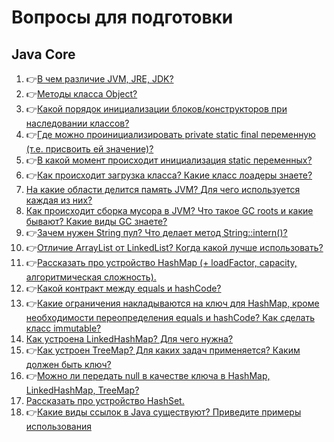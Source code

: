 # Вопросы для подготовки

## Java Core

1. :point_right:[В чем различие JVM, JRE, JDK?](./java-core/В_чем_различие_JVM,_JRE,_JDK.md)
1. :point_right:[Методы класса Object?](./java-core/Методы_класса_Object.md)
1. :point_right:[Какой порядок инициализации блоков/конструкторов при наследовании классов?](./java-core/Какой_порядок_инициализации_блоковконструкторов_при_наследовании_классов.md)
1. :point_right:[Где можно проинициализировать private static final переменную (т.е. присвоить ей значение)?](./java-core/Где_можно_проинициализировать_private_static_final_переменную_(т.е._присвоить_ей_значение).md)
1. :point_right:[В какой момент происходит инициализация static переменных?](./java-core/В_какой_момент_происходит_инициализация_static_переменных.md)
1. :point_right:[Как происходит загрузка класса? Какие класс лоадеры знаете?](./java-core/Как_происходит_загрузка_класса_Какие_класс_лоадеры_знаете.md)
1. [На какие области делится память JVM? Для чего используется каждая из них?](./java-core/На_какие_области_делится_память_JVM_Для_чего_используется_каждая_из_них.md)
1. [Как происходит сборка мусора в JVM? Что такое GC roots и какие бывают? Какие виды GC знаете? ](./java-core/Как_происходит_сборка_мусора_в_JVM_Что_такое_GC_roots_и_какие_бывают_Какие_виды_GC_знаете_.md)
1. :point_right:[Зачем нужен String пул? Что делает метод String::intern()?](./java-core/Зачем_нужен_String_пул_Что_делает_метод_Stringintern().md)
1. :point_right:[Отличие ArrayList от LinkedList? Когда какой лучше использовать?](./java-core/Отличие_ArrayList_от_LinkedList_Когда_какой_лучше_использовать.md)
1. :point_right:[Рассказать про устройство HashMap (+ loadFactor, capacity, алгоритмическая сложность).](./java-core/Рассказать_про_устройство_HashMap_(+_loadFactor,_capacity,_алгоритмическая_сложность)..md)
1. :point_right:[Какой контракт между equals и hashCode?](./java-core/Какой_контракт_между_equals_и_hashCode.md)
1. :point_right:[Какие ограничения накладываются на ключ для HashMap, кроме необходимости переопределения equals и hashCode? Как сделать класс immutable?](./java-core/Какие_ограничения_накладываются_на_ключ_для_HashMap,_кроме_необходимости_переопределения_equals_и_hashCode_Как_сделать_класс_immutable.md)
1. [Как устроена LinkedHashMap? Для чего нужна?](./java-core/Как_устроена_LinkedHashMap_Для_чего_нужна.md)
1. :point_right:[Как устроен TreeMap? Для каких задач применяется? Каким должен быть ключ?](./java-core/Как_устроен_TreeMap_Для_каких_задач_применяется_Каким_должен_быть_ключ.md)
1. :point_right:[Можно ли передать null в качестве ключа в HashMap, LinkedHashMap, TreeMap?](./java-core/Можно_ли_передать_null_в_качестве_ключа_в_HashMap,_LinkedHashMap,_TreeMap.md)
1. [Рассказать про устройство HashSet.](./java-core/Рассказать_про_устройство_HashSet..md)
1. :point_right:[Какие виды ссылок в Java существуют? Приведите примеры использования](./java-core/Какие_виды_ссылок_в_Java_существуют_Приведите_примеры_использования.md)